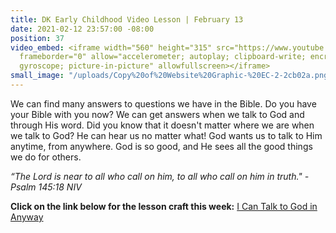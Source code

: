 ```yaml
---
title: DK Early Childhood Video Lesson | February 13
date: 2021-02-12 23:57:00 -08:00
position: 37
video_embed: <iframe width="560" height="315" src="https://www.youtube.com/embed/ns1xGMubcuI"
  frameborder="0" allow="accelerometer; autoplay; clipboard-write; encrypted-media;
  gyroscope; picture-in-picture" allowfullscreen></iframe>
small_image: "/uploads/Copy%20of%20Website%20Graphic-%20EC-2-2cb02a.png"
---
```


We can find many answers to questions we have in the Bible. Do you have your Bible with you now? We can get answers when we talk to God and through His word. Did you know that it doesn't matter where we are when we talk to God? He can hear us no matter what! God wants us to talk to Him anytime, from anywhere. God is so good, and He sees all the good things we do for others.

*“The Lord is near to all who call on him, to all who call on him in truth." -Psalm 145:18 NIV*

**Click on the link below for the lesson craft this week:**
[I Can Talk to God in Anyway](https://drive.google.com/file/d/1pSrHaXfedPs2dRqxoQPxEyKNyxE32cuW/view?usp=sharing)